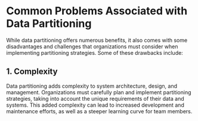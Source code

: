 # Common Problems Associated with Data Partitioning
While data partitioning offers numerous benefits, it also comes with some disadvantages and challenges that organizations must consider when implementing partitioning strategies. Some of these drawbacks include:
## 1. Complexity
Data partitioning adds complexity to system architecture, design, and management. Organizations must carefully plan and implement partitioning strategies, taking into account the unique requirements of their data and systems. This added complexity can lead to increased development and maintenance efforts, as well as a steeper learning curve for team members.